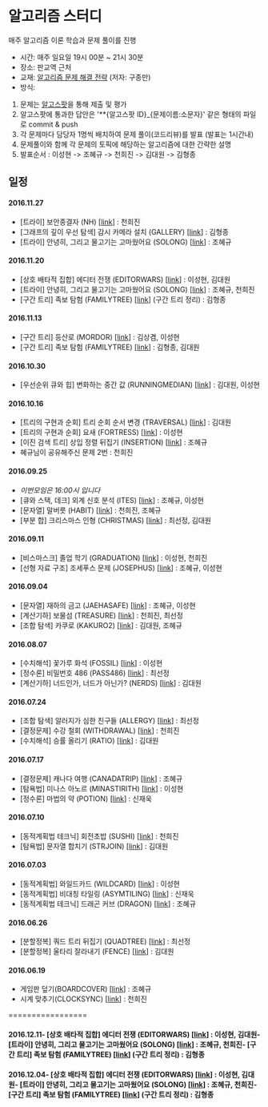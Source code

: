 # 알고리즘 스터디

매주 알고리즘 이론 학습과 문제 풀이를 진행

- 시간: 매주 일요일 19시 00분 ~ 21시 30분
- 장소: 판교역 근처
- 교재: [알고리즘 문제 해결 전략](http://www.yes24.com/24/goods/8006522) (저자: 구종만)
- 방식:
 1. 문제는 [알고스팟](https://algospot.com)을 통해 제출 및 평가
 2. 알고스팟에 통과한 답안은 '**{알고스팟 ID}_{문제이름:소문자}' 같은 형태의 파일로 commit &  push
 3. 각 문제마다 담당자 1명씩 배치하여 문제 풀이(코드리뷰)를 발표 (발표는 1시간내)
 4. 문제풀이와 함께 각 문제의 토픽에 해당하는 알고리즘에 대한 간략한 설명
 5. 발표순서 : 이성현 -> 조혜규 -> 천희진 -> 김대원 -> 김형종
 
## 일정
#### 2016.11.27
- [트라이] 보안종결자 (NH) [[link](https://algospot.com/judge/problem/read/NH)] : 천희진
- [그래프의 깊이 우선 탐색] 감시 카메라 설치 (GALLERY) [[link](https://algospot.com/judge/problem/read/GALLERY)] : 김형종
- [트라이] 안녕히, 그리고 물고기는 고마웠어요 (SOLONG) [[link](https://algospot.com/judge/problem/read/SOLONG)] : 조혜규

#### 2016.11.20
- [상호 배타적 집합] 에디터 전쟁 (EDITORWARS) [[link](https://algospot.com/judge/problem/read/EDITORWARS)] : 이성현, 김대원
- [트라이] 안녕히, 그리고 물고기는 고마웠어요 (SOLONG) [[link](https://algospot.com/judge/problem/read/SOLONG)] : 조혜규, 천희진
- [구간 트리] 족보 탐험 (FAMILYTREE) [[link](https://algospot.com/judge/problem/read/FAMILYTREE)] (구간 트리 정리) : 김형종

#### 2016.11.13
- [구간 트리] 등산로 (MORDOR) [[link](https://algospot.com/judge/problem/read/MORDOR)] : 김상겸, 이성현
- [구간 트리] 족보 탐험 (FAMILYTREE) [[link](https://algospot.com/judge/problem/read/FAMILYTREE)] : 김형종, 김대원

#### 2016.10.30
- [우선순위 큐와 힙] 변화하는 중간 값 (RUNNINGMEDIAN) [[link](https://algospot.com/judge/problem/read/RUNNINGMEDIAN)] : 김대원, 이성현

#### 2016.10.16
- [트리의 구현과 순회] 트리 순회 순서 변경 (TRAVERSAL) [[link](https://algospot.com/judge/problem/read/TRAVERSAL)] : 김대원
- [트리의 구현과 순회] 요새 (FORTRESS) [[link](https://algospot.com/judge/problem/read/FORTRESS)] : 이성현
- [이진 검색 트리] 상입 정렬 뒤집기 (INSERTION) [[link](https://algospot.com/judge/problem/read/INSERTION)] : 조혜규 
- 혜규님이 공유해주신 문제 2번 : 천희진

#### 2016.09.25
- *이번모임은 16:00시 입니다*
- [큐와 스택, 데크] 외계 신호 분석 (ITES) [[link](https://algospot.com/judge/problem/read/ITES)] : 조혜규, 이성현
- [문자열] 말버릇 (HABIT) [[link](https://algospot.com/judge/problem/read/HABIT)] : 천희진, 조혜규
- [부분 합] 크리스마스 인형 (CHRISTMAS) [[link](https://algospot.com/judge/problem/read/CHRISTMAS)] : 최선정, 김대원


#### 2016.09.11
- [비스마스크] 졸업 학기 (GRADUATION) [[link](https://algospot.com/judge/problem/read/GRADUATION)] : 이성현, 천희진 
- [선형 자료 구조] 조세푸스 문제 (JOSEPHUS) [[link](https://algospot.com/judge/problem/read/JOSEPHUS)] : 조혜규, 이성현 

#### 2016.09.04
- [문자열] 재하의 금고 (JAEHASAFE) [[link](https://algospot.com/judge/problem/read/JAEHASAFE)] : 조혜규, 이성현
- [계산기하] 보물섬 (TREASURE) [[link](https://algospot.com/judge/problem/read/TREASURE)] : 천희진, 최선정
- [조합 탐색] 카쿠로  (KAKURO2) [[link](https://algospot.com/judge/problem/read/KAKURO2)] :  김대원, 조혜규

#### 2016.08.07
- [수치해석] 꽃가루 화석 (FOSSIL) [[link](https://algospot.com/judge/problem/read/FOSSIL)] : 이성현 
- [정수론] 비밀번호 486 (PASS486) [[link](https://algospot.com/judge/problem/read/PASS486)] : 최선정 
- [계산기하] 너드인가, 너드가 아닌가? (NERDS) [[link](https://algospot.com/judge/problem/read/NERDS)] : 김대원 

#### 2016.07.24
- [조합 탐색] 알러지가 심한 친구들 (ALLERGY) [[link](https://algospot.com/judge/problem/read/ALLERGY)] : 최선정
- [결정문제] 수강 철회 (WITHDRAWAL) [[link](https://algospot.com/judge/problem/read/WITHDRAWAL)] : 천희진 
- [수치해석] 승률 올리기 (RATIO) [[link](https://algospot.com/judge/problem/read/RATIO)] : 김대원

#### 2016.07.17
- [결정문제] 캐나다 여행 (CANADATRIP) [[link](https://algospot.com/judge/problem/read/CANADATRIP)] : 조혜규
- [탐욕법] 미나스 아노르 (MINASTIRITH) [[link](https://algospot.com/judge/problem/read/MINASTIRITH)] : 이성현
- [정수론] 마법의 약 (POTION) [[link](https://algospot.com/judge/problem/read/POTION)] : 신재욱 

#### 2016.07.10
- [동적계획법 테크닉] 회전초밥 (SUSHI) [[link](https://algospot.com/judge/problem/read/SUSHI)] : 천희진
- [탐욕법] 문자열 합치기 (STRJOIN) [[link](https://algospot.com/judge/problem/read/STRJOIN)] : 김대원

#### 2016.07.03
- [동적계획법] 와일드카드 (WILDCARD) [[link](https://algospot.com/judge/problem/read/WILDCARD)] : 이성현
- [동적계획법] 비대칭 타일링 (ASYMTILING) [[link](https://algospot.com/judge/problem/read/ASYMTILING)] : 신재욱
- [동적계획법 테크닉] 드래곤 커브 (DRAGON) [[link](https://algospot.com/judge/problem/read/DRAGON)] : 조혜규


#### 2016.06.26
- [분할정복] 쿼드 트리 뒤집기 (QUADTREE) [[link](https://algospot.com/judge/problem/read/QUADTREE)] : 최선정
- [분할정복] 울타리 잘라내기 (FENCE) [[link](https://algospot.com/judge/problem/read/FENCE)] : 김대원

#### 2016.06.19
- 게임판 덮기(BOARDCOVER) [[link](https://algospot.com/judge/problem/read/BOARDCOVER)] : 조혜규
- 시계 맞추기(CLOCKSYNC) [[link](https://algospot.com/judge/problem/read/CLOCKSYNC)] : 천희진






=================

#### 2016.12.11- [상호 배타적 집합] 에디터 전쟁 (EDITORWARS) [[link](https://algospot.com/judge/problem/read/EDITORWARS)] : 이성현, 김대원- [트라이] 안녕히, 그리고 물고기는 고마웠어요 (SOLONG) [[link](https://algospot.com/judge/problem/read/SOLONG)] : 조혜규, 천희진- [구간 트리] 족보 탐험 (FAMILYTREE) [[link](https://algospot.com/judge/problem/read/FAMILYTREE)] (구간 트리 정리) : 김형종

#### 2016.12.04- [상호 배타적 집합] 에디터 전쟁 (EDITORWARS) [[link](https://algospot.com/judge/problem/read/EDITORWARS)] : 이성현, 김대원- [트라이] 안녕히, 그리고 물고기는 고마웠어요 (SOLONG) [[link](https://algospot.com/judge/problem/read/SOLONG)] : 조혜규, 천희진- [구간 트리] 족보 탐험 (FAMILYTREE) [[link](https://algospot.com/judge/problem/read/FAMILYTREE)] (구간 트리 정리) : 김형종






